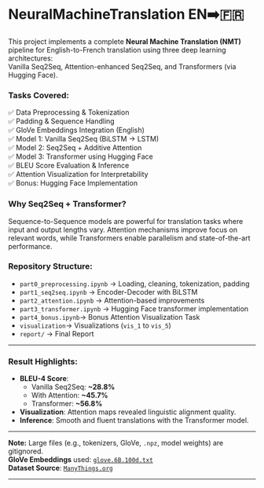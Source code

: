 # NeuralMachineTranslation EN➡️🇫🇷

This project implements a complete **Neural Machine Translation (NMT)** pipeline for English-to-French translation using three deep learning architectures:  
Vanilla Seq2Seq, Attention-enhanced Seq2Seq, and Transformers (via Hugging Face).

### Tasks Covered:

✅ Data Preprocessing & Tokenization  
✅ Padding & Sequence Handling  
✅ GloVe Embeddings Integration (English)  
✅ Model 1: Vanilla Seq2Seq (BiLSTM → LSTM)  
✅ Model 2: Seq2Seq + Additive Attention  
✅ Model 3: Transformer using Hugging Face  
✅ BLEU Score Evaluation & Inference  
✅ Attention Visualization for Interpretability  
✅ Bonus: Hugging Face Implementation

### Why Seq2Seq + Transformer?

Sequence-to-Sequence models are powerful for translation tasks where input and output lengths vary. Attention mechanisms improve focus on relevant words, while Transformers enable parallelism and state-of-the-art performance.

### Repository Structure:

- `part0_preprocessing.ipynb` → Loading, cleaning, tokenization, padding  
- `part1_seq2seq.ipynb` → Encoder-Decoder with BiLSTM  
- `part2_attention.ipynb` → Attention-based improvements  
- `part3_transformer.ipynb` → Hugging Face transformer implementation  
- `part4_bonus.ipynb`→ Bonus Attention Visualization Task
- `visualization`→ Visualizations (`vis_1` to `vis_5`)  
- `report/` → Final Report 

---

### Result Highlights:

- **BLEU-4 Score**:  
  - Vanilla Seq2Seq: **~28.8%**  
  - With Attention: **~45.7%**  
  - Transformer: **~56.8%**  
- **Visualization**: Attention maps revealed linguistic alignment quality.  
- **Inference**: Smooth and fluent translations with the Transformer model.

---

**Note:** Large files (e.g., tokenizers, GloVe, `.npz`, model weights) are gitignored.  
**GloVe Embeddings** used: [`glove.6B.100d.txt`](https://nlp.stanford.edu/data/glove.6B.zip)  
**Dataset Source**: [`ManyThings.org`](http://www.manythings.org/anki/)

---
